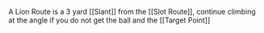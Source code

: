A Lion Route is a 3 yard [[Slant]]  from the [[Slot Route]], continue climbing at the angle if you do not get the ball and the [[Target Point]]